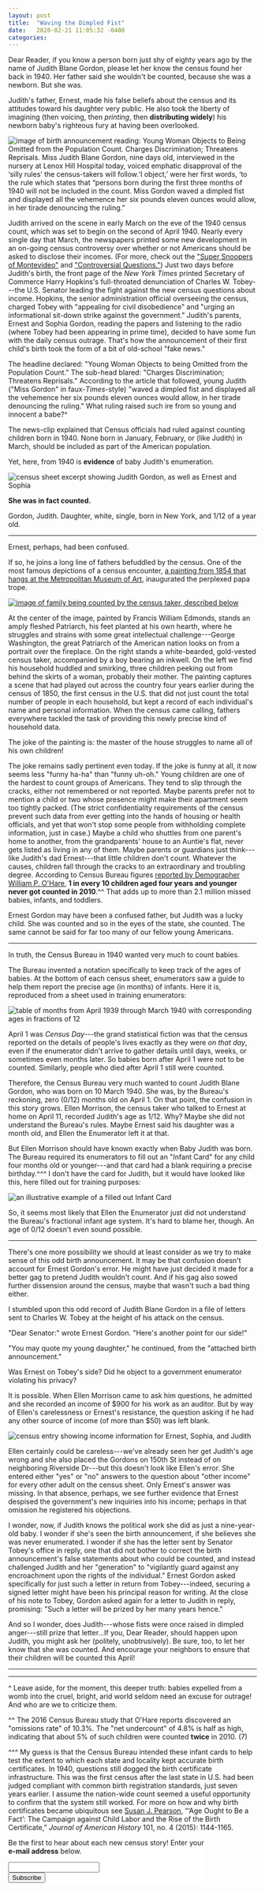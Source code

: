 ```yaml
---
layout: post
title:  "Waving the Dimpled Fist"
date:   2020-02-21 11:05:32 -0400
categories:
---
```



Dear Reader, if you know a person born just shy of eighty years ago by the name of Judith Blane Gordon, please let her know the census found her back in 1940. Her father said she wouldn't be counted, because she was a newborn. But she was.

Judith's father, Ernest, made his false beliefs about the census and its attitudes toward his daughter very public. He also took the liberty of imagining (then voicing, then *printing*, then **distributing widely**) his newborn baby's righteous fury at having been overlooked.

![image of birth announcement reading: Young Woman Objects to Being Omitted from the Population Count. Charges Discrimination; Threatens Reprisals. Miss Judith Blane Gordon, nine days old, interviewed in the nursery at Lenox Hill Hospital today, voiced emphatic disapproval of the ‘silly rules’ the census-takers will follow.‘I object,’ were her first words, ‘to the rule which states that “persons born during the first three months of 1940 will not be included in the count. Miss Gordon waved a dimpled fist and displayed all the vehemence her six pounds eleven ounces would allow, in her tirade denouncing the ruling.”](/images/Judith_Blane_Gordon_multi.jpg)

Judith arrived on the scene in early March on the eve of the 1940 census count, which was set to begin on the second of April 1940. Nearly every single day that March, the newspapers printed some new development in an on-going census controversy over whether or not Americans should be asked to disclose their incomes. (For more, check out the ["Super Snoopers of Montevideo"](https://censusstories.us/2018/07/19/super-snoopers.html) and ["Controversial Questions."](https://censusstories.us/2018/07/31/question-controversies.html)) Just two days before Judith's birth, the front page of the *New York Times* printed Secretary of Commerce Harry Hopkins's full-throated denunciation of Charles W. Tobey---the U.S. Senator leading the fight against the new census questions about income. Hopkins, the senior administration official overseeing the census, charged Tobey with "appealing for civil disobedience" and "urging an informational sit-down strike against the government." Judith's parents, Ernest and Sophia Gordon, reading the papers and listening to the radio (where Tobey had been appearing in prime time), decided to have some fun with the daily census outrage. That's how the announcement of their first child's birth took the form of a bit of old-school "fake news."

<!---
"Hopkins Says Law Permits Pay Query," *New York Times* 17 March 1940.
--->

The headline declared: "Young Woman Objects to being Omitted from the Population Count." The sub-head blared: "Charges Discrimination; Threatens Reprisals." According to the article that followed, young Judith ("Miss Gordon" in faux-*Times*-style) "waved a dimpled fist and displayed all the vehemence her six pounds eleven ounces would allow, in her tirade denouncing the ruling." What ruling raised such ire from so young and innocent a babe?^

The news-clip explained that Census officials had ruled against counting children born in 1940. None born in January, February, or (like Judith) in March, should be included as part of the American population.

Yet, here, from 1940 is **evidence** of baby Judith's enumeration.

![census sheet excerpt showing Judith Gordon, as well as Ernest and Sophia](/images/1940_Ernest_Sophia_Judith_names_highlight.jpg)

**She was in fact counted.**

Gordon, Judith. Daughter, white, single, born in New York, and 1/12 of a year old.

---
<p></p>

Ernest, perhaps, had been confused.

If so, he joins a long line of fathers befuddled by the census. One of the most famous depictions of a census encounter, [a painting from 1854 that hangs at the Metropolitan Museum of Art](https://www.metmuseum.org/art/collection/search/10423), inaugurated the perplexed papa trope.

[![image of family being counted by the census taker, described below](/images/taking_census_MET.jpg)](https://www.metmuseum.org/art/collection/search/10423)

At the center of the image, painted by Francis William Edmonds, stands an amply fleshed Patriarch, his feet planted at his own hearth, where he struggles and strains with some great intellectual challenge---George Washington, the great Patriarch of the American nation looks on from a portrait over the fireplace. On the right stands a white-bearded, gold-vested census taker, accompanied by a boy bearing an inkwell. On the left we find his household huddled and smirking, three children peeking out from behind the skirts of a woman, probably their mother. The painting captures a scene that had played out across the country four years earlier during the census of 1850, the first census in the U.S. that did not just count the total number of people in each household, but kept a record of each individual's name and personal information. When the census came calling, fathers everywhere tackled the task of providing this newly precise kind of household data.

The joke of the painting is: the master of the house struggles to name all of his own children!

The joke remains sadly pertinent even today. If the joke is funny at all, it now seems less "funny ha-ha" than "funny uh-oh." Young children are one of the hardest to count groups of Americans. They tend to slip through the cracks, either not remembered or not reported. Maybe parents prefer not to mention a child or two whose presence might make their apartment seem too tightly packed. (The strict confidentiality requirements of the census prevent such data from ever getting into the hands of housing or health officials, and yet that won't stop some people from withholding complete information, just in case.) Maybe a child who shuttles from one parent's home to another, from the grandparents' house to an Auntie's flat, never gets listed as living in any of them. Maybe parents or guardians just think---like Judith's dad Ernest---that little  children don't count. Whatever the causes, children fall through the cracks to an extraordinary and troubling degree. According to Census Bureau figures [reported by Demographer William P. O'Hare](https://thecensusproject.org/2019/08/19/understanding-omissions-in-the-decennial-census/), **1 in every 10 children aged four years and younger never got counted in 2010**.^^ That adds up to more than 2.1 million missed babies, infants, and toddlers.

Ernest Gordon may have been a confused father, but Judith was a lucky child. She was counted and so in the eyes of the state, she counted. The same cannot be said for far too many of our fellow young Americans.

---
<p></p>

In truth, the Census Bureau in 1940 wanted very much to count babies.

The Bureau invented a notation specifically to keep track of the ages of babies. At the bottom of each census sheet, enumerators saw a guide to help them report the precise age (in months) of infants. Here it is, reproduced from a sheet used in training enumerators:

![table of months from April 1939 through March 1940 with corresponding ages in fractions of 12](/images/infant_ages_fractions_bw_highlight.jpg)

April 1 was *Census Day*---the grand statistical fiction was that the census reported on the details of people's lives exactly as they were *on that day*, even if the enumerator didn't arrive to gather details until days, weeks, or sometimes even months later. So babies born after April 1 were not to be counted. Similarly, people who died after April 1 still were counted.

Therefore, the Census Bureau very much wanted to count Judith Blane Gordon, who was born on 10 March 1940. She was, by the Bureau's reckoning, zero (0/12) months old on April 1. On that point, the confusion in this story grows. Ellen Morrison, the census taker who talked to Ernest at home on April 11, recorded Judith's age as 1/12. Why? Maybe she did not understand the Bureau's rules. Maybe Ernest said his daughter was a month old, and Ellen the Enumerator left it at that.

But Ellen Morrison should have known exactly when Baby Judith was born. The Bureau required its enumerators to fill out an "Infant Card" for any child four months old or younger---and that card had a blank requiring a precise birthday.^^^ I don't have the card for Judith, but it would have looked like this, here filled out for training purposes:

![an illustrative example of a filled out Infant Card](/images/infant_card_example_bw.jpg)

So, it seems most likely that Ellen the Enumerator just did not understand the Bureau's fractional infant age system. It's hard to blame her, though. An age of 0/12 doesn't even sound possible.

---
<p></p>

There's one more possibility we should at least consider as we try to make sense of this odd birth announcement. It may be that confusion doesn't account for Ernest Gordon's error. He might have just decided it made for a better gag to pretend Judith wouldn't count. And if his gag also sowed further dissension around the census, maybe that wasn't such a bad thing either.

I stumbled upon this odd record of Judith Blane Gordon in a file of letters sent to Charles W. Tobey at the height of his attack on the census.

"Dear Senator:" wrote Ernest Gordon. "Here's another point for our side!"

"You may quote my young daughter," he continued, from the "attached birth announcement."

Was Ernest on Tobey's side? Did he object to a government enumerator violating his privacy?

It is possible. When Ellen Morrison came to ask him questions, he admitted and she recorded an income of $900 for his work as an auditor. But by way of Ellen's carelessness or Ernest's resistance, the question asking if he had any other source of income (of more than $50) was left blank.  

![census entry showing income information for Ernest, Sophia, and Judith](/images/1940_Ernest_Sophia_Judith_income_highlight.jpg)

Ellen certainly could be careless---we've already seen her get Judith's age wrong and she also placed the Gordons on 150th St instead of on neighboring Riverside Dr---but this doesn't look like Ellen's error. She entered either "yes" or "no" answers to the question about "other income" for every other adult on the census sheet. Only Ernest's answer was missing. In that absence, perhaps, we see further evidence that Ernest despised the government's new inquiries into his income; perhaps in that omission he registered his objections.

I wonder, now, if Judith knows the political work she did as just a nine-year-old baby. I wonder if she's seen the birth announcement, if she believes she was never enumerated. I wonder if she has the letter sent by Senator Tobey's office in reply, one that did not bother to correct the birth announcement's false statements about who could be counted, and instead challenged Judith and her "generation" to "vigilantly guard against any encroachment upon the rights of the individual." Ernest Gordon asked specifically for just such a letter in return from Tobey---indeed, securing a signed letter might have been his principal reason for writing. At the close of his note to Tobey, Gordon asked again for a letter to Judith in reply, promising: "Such a letter will be prized by her many years hence."

<!---
Charles W. Tobey to Miss Judith Blane Gordon, 28 March 1940  Folder 13, Box 108, Charles W. Tobey Papers, Rauner Special Collections Library, Dartmouth College, Hanover, NH.
Folder titled “Census Special, 1940”

--->

And so I wonder, does Judith---whose fists were once raised in dimpled anger---still prize that letter...If you, Dear Reader, should happen upon Judith, you might ask her (politely, unobtrusively). Be sure, too, to let her know that she was counted. And encourage your neighbors to ensure that their children will be counted this April!



----
----
<p></p>

<!---
enumerator instructions:
"persons who died after 12:01a.m. should be enumerated; and infants born after 12:01 a.m. on April 1, 1940, should not be enumerated." (para. 301, page 14)

paragraph 459 and 460 have to do with infants, under section heading of "Ages of Infants" and "Infant Card"
"The entry in col. 11 for children less than a year old should indicate age in completed months, expressed as twelfths of a year. Ask the following question in each household: 'Are there any children in this household who were born on or after April 1, 1939?' For each child born after April 1, 1939, ascertain the actual birth date and determine the proper entry for col. 11 by referring to the table showing ages by birth dates at the foot of the schedule. Thus the age of a child born on May 2, 1939, should be entered as 10/12. Not that a child born after 12:01 a.m., April 1, 1940, is not to be enumerated." (para. 459, page 44)
"You must fill out an Infant Card (Form P-4), *in addition* to the line of entries on the Population schedule, for each child born during the 4 months from 12:01 a.m., December 1, 1939 to 12:01 a.m., April 1, 1940. That is, fill out an Infant Card for each child for whom the entry in col. 11 is 0/12, 1/12, 2/12, or 3/12."
--->

<!---
infant ages from the "Form P-2 Illustrative Example of Completed Population Schedule” Entry 238, “Scrapbooks Relating to the Censuses of Population 1920-40,” Volume 4
--->

<!---
State Senator Mark Pody's [proposed legislation](https://www.wilsonpost.com/news/pody-wants-to-include-unborn-children-in-census/article_6c5bef04-5323-11ea-9f11-5744c6276eb7.html?utm_medium=social&utm_source=twitter&utm_campaign=user-share) that would make unborn children fair game in counts conducted by local governments in Tennessee, apart from the Federal census. The purpose of the legislation is to give fast-growing communities in the state a means to seek more state funding than would otherwise be granted based purely on the federal count.
--->

^ Leave aside, for the moment, this deeper truth: babies expelled from a womb into the cruel, bright, arid world seldom need an excuse for outrage! And who are we to criticize them.

^^ The 2016 Census Bureau study that O'Hare reports discovered an "omissions rate" of 10.3%. The "net undercount" of 4.8% is half as high, indicating that about 5% of such children were counted **twice** in 2010. (7)

^^^ My guess is that the Census Bureau intended these infant cards to help test the extent to which each state and locality kept accurate birth certificates. In 1940, questions still dogged the birth certificate infrastructure. This was the first census after the last state in U.S. had been judged compliant with common birth registration standards, just seven years earlier. I assume the nation-wide count seemed a useful opportunity to confirm that the system still worked. For more on how and why birth certificates became ubiquitous see [Susan J. Pearson](https://www.history.northwestern.edu/people/faculty/core-faculty/susan-pearson.html), “‘Age Ought to Be a Fact’: The Campaign against Child Labor and the Rise of the Birth Certificate,” *Journal of American History* 101, no. 4 (2015): 1144-1165.


<!-- Begin MailChimp Signup Form -->
<link href="//cdn-images.mailchimp.com/embedcode/classic-10_7.css" rel="stylesheet" type="text/css">
<style type="text/css">
	#mc_embed_signup{background:#fff; clear:left;  width:400px;}
</style>
<div id="mc_embed_signup">
<form action="https://censusstories.us18.list-manage.com/subscribe/post?u=000dd26e1c94a37eaac4e40fc&amp;id=3ad965cfea" method="post" id="mc-embedded-subscribe-form" name="mc-embedded-subscribe-form" class="validate" target="_blank" novalidate>
    <div id="mc_embed_signup_scroll">
	<p>Be the first to hear about each new census story! Enter your <b>e-mail address</b> below.</p>
<div class="mc-field-group">
	<label for="mce-EMAIL"> </label>
	<input type="email" value="" name="EMAIL" class="required email" id="mce-EMAIL">
</div>
	<div id="mce-responses" class="clear">
		<div class="response" id="mce-error-response" style="display:none"></div>
		<div class="response" id="mce-success-response" style="display:none"></div>
	</div>    <!-- real people should not fill this in and expect good things - do not remove this or risk form bot signups-->
    <div style="position: absolute; left: -5000px;" aria-hidden="true"><input type="text" name="b_000dd26e1c94a37eaac4e40fc_3ad965cfea" tabindex="-1" value=""></div>
    <div class="clear"><input type="submit" value="Subscribe" name="subscribe" id="mc-embedded-subscribe" class="button"></div>
    </div>
</form>
</div>
<script type='text/javascript' src='//s3.amazonaws.com/downloads.mailchimp.com/js/mc-validate.js'></script><script type='text/javascript'>(function($) {window.fnames = new Array(); window.ftypes = new Array();fnames[0]='EMAIL';ftypes[0]='email';fnames[1]='FNAME';ftypes[1]='text';fnames[2]='LNAME';ftypes[2]='text';fnames[3]='ADDRESS';ftypes[3]='address';fnames[4]='PHONE';ftypes[4]='phone';fnames[5]='BIRTHDAY';ftypes[5]='birthday';}(jQuery));var $mcj = jQuery.noConflict(true);</script>
<!--End mc_embed_signup-->
